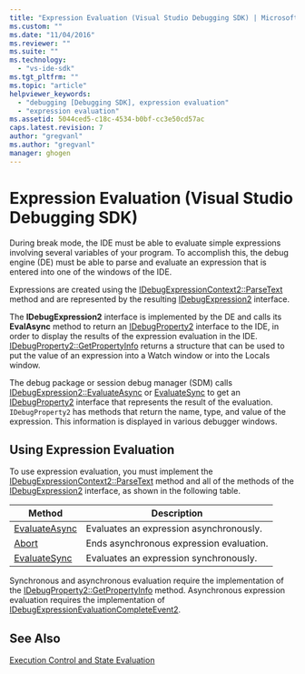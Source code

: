 ```yaml
---
title: "Expression Evaluation (Visual Studio Debugging SDK) | Microsoft Docs"
ms.custom: ""
ms.date: "11/04/2016"
ms.reviewer: ""
ms.suite: ""
ms.technology: 
  - "vs-ide-sdk"
ms.tgt_pltfrm: ""
ms.topic: "article"
helpviewer_keywords: 
  - "debugging [Debugging SDK], expression evaluation"
  - "expression evaluation"
ms.assetid: 5044ced5-c18c-4534-b0bf-cc3e50cd57ac
caps.latest.revision: 7
author: "gregvanl"
ms.author: "gregvanl"
manager: ghogen
---
```

# Expression Evaluation (Visual Studio Debugging SDK)
During break mode, the IDE must be able to evaluate simple expressions involving several variables of your program. To accomplish this, the debug engine (DE) must be able to parse and evaluate an expression that is entered into one of the windows of the IDE.  
  
 Expressions are created using the [IDebugExpressionContext2::ParseText](../../extensibility/debugger/reference/idebugexpressioncontext2-parsetext.md) method and are represented by the resulting [IDebugExpression2](../../extensibility/debugger/reference/idebugexpression2.md) interface.  
  
 The **IDebugExpression2** interface is implemented by the DE and calls its **EvalAsync** method to return an [IDebugProperty2](../../extensibility/debugger/reference/idebugproperty2.md) interface to the IDE, in order to display the results of the expression evaluation in the IDE. [IDebugProperty2::GetPropertyInfo](../../extensibility/debugger/reference/idebugproperty2-getpropertyinfo.md) returns a structure that can be used to put the value of an expression into a Watch window or into the Locals window.  
  
 The debug package or session debug manager (SDM) calls [IDebugExpression2::EvaluateAsync](../../extensibility/debugger/reference/idebugexpression2-evaluateasync.md) or [EvaluateSync](../../extensibility/debugger/reference/idebugexpression2-evaluatesync.md) to get an [IDebugProperty2](../../extensibility/debugger/reference/idebugproperty2.md) interface that represents the result of the evaluation. `IDebugProperty2` has methods that return the name, type, and value of the expression. This information is displayed in various debugger windows.  
  
## Using Expression Evaluation  
 To use expression evaluation, you must implement the [IDebugExpressionContext2::ParseText](../../extensibility/debugger/reference/idebugexpressioncontext2-parsetext.md) method and all of the methods of the [IDebugExpression2](../../extensibility/debugger/reference/idebugexpression2.md) interface, as shown in the following table.  
  
|Method|Description|  
|------------|-----------------|  
|[EvaluateAsync](../../extensibility/debugger/reference/idebugexpression2-evaluateasync.md)|Evaluates an expression asynchronously.|  
|[Abort](../../extensibility/debugger/reference/idebugexpression2-abort.md)|Ends asynchronous expression evaluation.|  
|[EvaluateSync](../../extensibility/debugger/reference/idebugexpression2-evaluatesync.md)|Evaluates an expression synchronously.|  
  
 Synchronous and asynchronous evaluation require the implementation of the [IDebugProperty2::GetPropertyInfo](../../extensibility/debugger/reference/idebugproperty2-getpropertyinfo.md) method. Asynchronous expression evaluation requires the implementation of [IDebugExpressionEvaluationCompleteEvent2](../../extensibility/debugger/reference/idebugexpressionevaluationcompleteevent2.md).  
  
## See Also  
 [Execution Control and State Evaluation](../../extensibility/debugger/execution-control-and-state-evaluation.md)